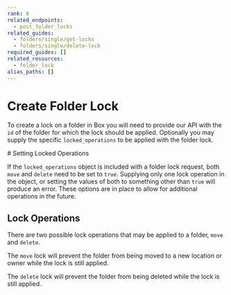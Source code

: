 ```yaml
---
rank: 8
related_endpoints:
  - post_folder_locks
related_guides:
  - folders/single/get-locks
  - folders/single/delete-lock
required_guides: []
related_resources:
  - folder_lock
alias_paths: []
---
```


# Create Folder Lock

To create a lock on a folder in Box you will need to provide our API with the
`id` of the folder for which the lock should be applied. Optionally you may
supply the specific `locked_operations` to be applied with the folder lock.

<Samples id='post_folder_locks' />

<Message type='warning'>
  # Setting Locked Operations

  If the `locked_operations` object is included with a folder lock request,
  both `move` and `delete` need to be set to `true`. Supplying only one lock
  operation in the object, or setting the values of both to something other
  than `true` will produce an error. These options are in place to allow
  for additional operations in the future.
</Message>

## Lock Operations

There are two possible lock operations that may be applied to a folder, `move`
and `delete`.

The `move` lock will prevent the folder from being moved to a new location or
owner while the lock is still applied.

The `delete` lock will prevent the folder from being deleted while the lock is
still applied.